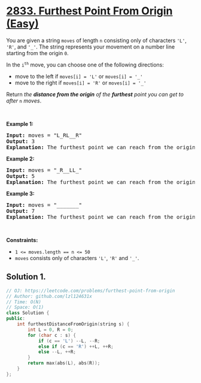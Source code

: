 # [2833. Furthest Point From Origin (Easy)](https://leetcode.com/problems/furthest-point-from-origin)

<p>You are given a string <code>moves</code> of length <code>n</code> consisting only of characters <code>'L'</code>, <code>'R'</code>, and <code>'_'</code>. The string represents your movement on a number line starting from the origin <code>0</code>.</p>
<p>In the <code>i<sup>th</sup></code> move, you can choose one of the following directions:</p>
<ul>
	<li>move to the left if <code>moves[i] = 'L'</code> or <code>moves[i] = '_'</code></li>
	<li>move to the right if <code>moves[i] = 'R'</code> or <code>moves[i] = '_'</code></li>
</ul>
<p>Return <em>the <strong>distance from the origin</strong> of the <strong>furthest</strong> point you can get to after </em><code>n</code><em> moves</em>.</p>
<p>&nbsp;</p>
<p><strong class="example">Example 1:</strong></p>
<pre><strong>Input:</strong> moves = "L_RL__R"
<strong>Output:</strong> 3
<strong>Explanation:</strong> The furthest point we can reach from the origin 0 is point -3 through the following sequence of moves "LLRLLLR".
</pre>
<p><strong class="example">Example 2:</strong></p>
<pre><strong>Input:</strong> moves = "_R__LL_"
<strong>Output:</strong> 5
<strong>Explanation:</strong> The furthest point we can reach from the origin 0 is point -5 through the following sequence of moves "LRLLLLL".
</pre>
<p><strong class="example">Example 3:</strong></p>
<pre><strong>Input:</strong> moves = "_______"
<strong>Output:</strong> 7
<strong>Explanation:</strong> The furthest point we can reach from the origin 0 is point 7 through the following sequence of moves "RRRRRRR".
</pre>
<p>&nbsp;</p>
<p><strong>Constraints:</strong></p>
<ul>
	<li><code>1 &lt;= moves.length == n &lt;= 50</code></li>
	<li><code>moves</code> consists only of characters <code>'L'</code>, <code>'R'</code> and <code>'_'</code>.</li>
</ul>

## Solution 1.

```cpp
// OJ: https://leetcode.com/problems/furthest-point-from-origin
// Author: github.com/lzl124631x
// Time: O(N)
// Space: O(1)
class Solution {
public:
    int furthestDistanceFromOrigin(string s) {
        int L = 0, R = 0;
        for (char c : s) {
            if (c == 'L') --L, --R;
            else if (c == 'R') ++L, ++R;
            else --L, ++R;
        }
        return max(abs(L), abs(R));
    }
};
```